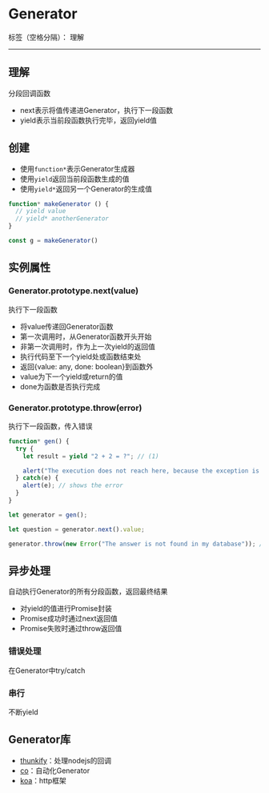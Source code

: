 # Generator

标签（空格分隔）： 理解

---

## 理解

分段回调函数

* next表示将值传递进Generator，执行下一段函数
* yield表示当前段函数执行完毕，返回yield值

## 创建

* 使用`function*`表示Generator生成器
* 使用`yield`返回当前段函数生成的值
* 使用`yield*`返回另一个Generator的生成值

```javascript
function* makeGenerator () {
  // yield value
  // yield* anotherGenerator
}

const g = makeGenerator()
```

## 实例属性

### Generator.prototype.next(value)

执行下一段函数

* 将value传递回Generator函数
 * 第一次调用时，从Generator函数开头开始
 * 非第一次调用时，作为上一次yield的返回值
* 执行代码至下一个yield处或函数结束处
* 返回{value: any, done: boolean}到函数外
 * value为下一个yield或return的值
 * done为函数是否执行完成

### Generator.prototype.throw(error)

执行下一段函数，传入错误

```javascript
function* gen() {
  try {
    let result = yield "2 + 2 = ?"; // (1)

    alert("The execution does not reach here, because the exception is thrown above");
  } catch(e) {
    alert(e); // shows the error
  }
}

let generator = gen();

let question = generator.next().value;

generator.throw(new Error("The answer is not found in my database")); // (2)
```

## 异步处理

自动执行Generator的所有分段函数，返回最终结果

* 对yield的值进行Promise封装
* Promise成功时通过next返回值
* Promise失败时通过throw返回值

### 错误处理

在Generator中try/catch

### 串行

不断yield

## Generator库

* [thunkify](https://github.com/tj/node-thunkify)：处理nodejs的回调
* [co](https://github.com/tj/co)：自动化Generator
* [koa](https://github.com/koajs/koa)：http框架
